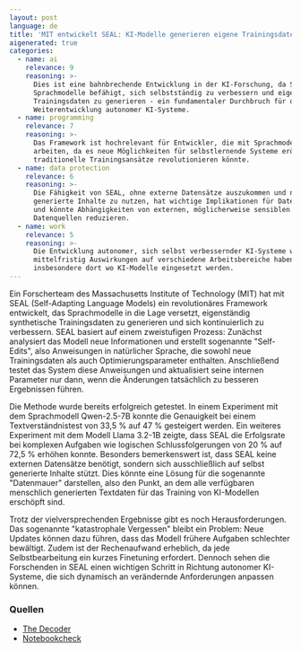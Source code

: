 ```yaml
---
layout: post
language: de
title: 'MIT entwickelt SEAL: KI-Modelle generieren eigene Trainingsdaten'
aigenerated: true
categories:
  - name: ai
    relevance: 9
    reasoning: >-
      Dies ist eine bahnbrechende Entwicklung in der KI-Forschung, da SEAL
      Sprachmodelle befähigt, sich selbstständig zu verbessern und eigene
      Trainingsdaten zu generieren - ein fundamentaler Durchbruch für die
      Weiterentwicklung autonomer KI-Systeme.
  - name: programming
    relevance: 7
    reasoning: >-
      Das Framework ist hochrelevant für Entwickler, die mit Sprachmodellen
      arbeiten, da es neue Möglichkeiten für selbstlernende Systeme eröffnet und
      traditionelle Trainingsansätze revolutionieren könnte.
  - name: data protection
    relevance: 6
    reasoning: >-
      Die Fähigkeit von SEAL, ohne externe Datensätze auszukommen und nur selbst
      generierte Inhalte zu nutzen, hat wichtige Implikationen für Datenschutz
      und könnte Abhängigkeiten von externen, möglicherweise sensiblen
      Datenquellen reduzieren.
  - name: work
    relevance: 5
    reasoning: >-
      Die Entwicklung autonomer, sich selbst verbessernder KI-Systeme wird
      mittelfristig Auswirkungen auf verschiedene Arbeitsbereiche haben,
      insbesondere dort wo KI-Modelle eingesetzt werden.
---
```


Ein Forscherteam des Massachusetts Institute of Technology (MIT) hat mit SEAL (Self-Adapting Language Models) ein revolutionäres Framework entwickelt, das Sprachmodelle in die Lage versetzt, eigenständig synthetische Trainingsdaten zu generieren und sich kontinuierlich zu verbessern. SEAL basiert auf einem zweistufigen Prozess: Zunächst analysiert das Modell neue Informationen und erstellt sogenannte "Self-Edits", also Anweisungen in natürlicher Sprache, die sowohl neue Trainingsdaten als auch Optimierungsparameter enthalten. Anschließend testet das System diese Anweisungen und aktualisiert seine internen Parameter nur dann, wenn die Änderungen tatsächlich zu besseren Ergebnissen führen.

<!--more-->

Die Methode wurde bereits erfolgreich getestet. In einem Experiment mit dem Sprachmodell Qwen-2.5-7B konnte die Genauigkeit bei einem Textverständnistest von 33,5 % auf 47 % gesteigert werden. Ein weiteres Experiment mit dem Modell Llama 3.2-1B zeigte, dass SEAL die Erfolgsrate bei komplexen Aufgaben wie logischen Schlussfolgerungen von 20 % auf 72,5 % erhöhen konnte. Besonders bemerkenswert ist, dass SEAL keine externen Datensätze benötigt, sondern sich ausschließlich auf selbst generierte Inhalte stützt. Dies könnte eine Lösung für die sogenannte "Datenmauer" darstellen, also den Punkt, an dem alle verfügbaren menschlich generierten Textdaten für das Training von KI-Modellen erschöpft sind.

Trotz der vielversprechenden Ergebnisse gibt es noch Herausforderungen. Das sogenannte "katastrophale Vergessen" bleibt ein Problem: Neue Updates können dazu führen, dass das Modell frühere Aufgaben schlechter bewältigt. Zudem ist der Rechenaufwand erheblich, da jede Selbstbearbeitung ein kurzes Finetuning erfordert. Dennoch sehen die Forschenden in SEAL einen wichtigen Schritt in Richtung autonomer KI-Systeme, die sich dynamisch an verändernde Anforderungen anpassen können.

### Quellen
- [The Decoder](https://the-decoder.de/forschende-haben-womoeglich-eine-leiter-fuer-die-datenmauer-gefunden/)
- [Notebookcheck](https://www.notebookcheck.com/SEAL-So-kann-KI-denken-und-sich-staendig-weiterbilden.1045090.0.html)
